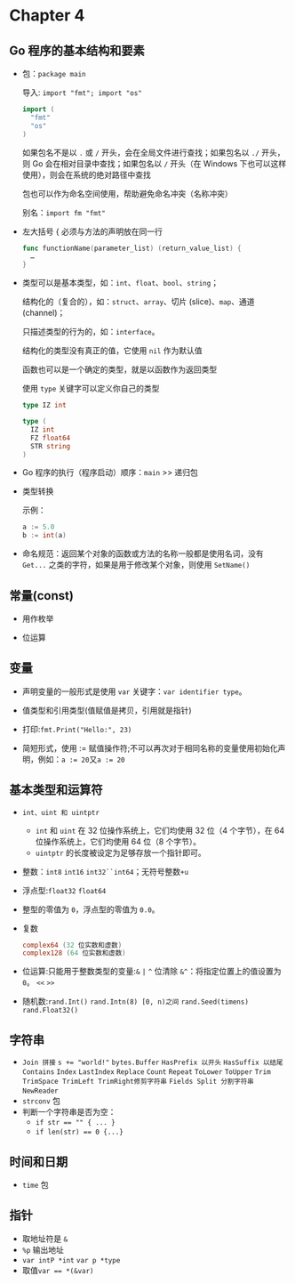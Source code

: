# Chapter 4

## Go 程序的基本结构和要素

- 包：`package main`

  导入: `import "fmt"; import "os"`

  ```go
  import (
    "fmt"
    "os"
  )
  ```
  
  如果包名不是以 `.` 或 `/` 开头，会在全局文件进行查找；如果包名以 `./` 开头，则 Go 会在相对目录中查找；如果包名以 `/` 开头（在 Windows 下也可以这样使用），则会在系统的绝对路径中查找

  包也可以作为命名空间使用，帮助避免命名冲突（名称冲突）

  别名：`import fm "fmt"`

- 左大括号 { 必须与方法的声明放在同一行

  ```go
  func functionName(parameter_list) (return_value_list) {
    …
  }
  ```

- 类型可以是基本类型，如：`int`、`float`、`bool`、`string`；

  结构化的（复合的），如：`struct`、`array`、切片 (slice)、`map`、通道 (channel)；

  只描述类型的行为的，如：`interface`。

  结构化的类型没有真正的值，它使用 `nil` 作为默认值

  函数也可以是一个确定的类型，就是以函数作为返回类型

  使用 `type` 关键字可以定义你自己的类型

  ```go
  type IZ int
  ```

  ```go
  type (
    IZ int
    FZ float64
    STR string
  )
  ```

- Go 程序的执行（程序启动）顺序：`main` >> 递归包

- 类型转换

  示例：

  ```go
  a := 5.0
  b := int(a)
  ```

- 命名规范：返回某个对象的函数或方法的名称一般都是使用名词，没有 `Get...` 之类的字符，如果是用于修改某个对象，则使用 `SetName()`

## 常量(const)

- 用作枚举

- 位运算

## 变量

- 声明变量的一般形式是使用 `var` 关键字：`var identifier type`。

- 值类型和引用类型(值赋值是拷贝，引用就是指针)

- 打印:`fmt.Print("Hello:", 23)`

- 简短形式，使用 := 赋值操作符;不可以再次对于相同名称的变量使用初始化声明，例如：`a := 20`又`a := 20`

## 基本类型和运算符

- `int、uint 和 uintptr`
  - `int` 和 `uint` 在 32 位操作系统上，它们均使用 32 位（4 个字节），在 64 位操作系统上，它们均使用 64 位（8 个字节）。
  - `uintptr` 的长度被设定为足够存放一个指针即可。
- 整数：`int8` `int16` `int32``int64`；无符号整数`+u`
- 浮点型:`float32` `float64`
- 整型的零值为 `0`，浮点型的零值为 `0.0`。
- 复数

    ```go
    complex64 (32 位实数和虚数)
    complex128 (64 位实数和虚数)
    ```

- 位运算:只能用于整数类型的变量:`&` `|` `^` 位清除 `&^`：将指定位置上的值设置为 `0`。 `<<` `>>`
- 随机数:`rand.Int()` `rand.Intn(8) [0, n)之间` `rand.Seed(timens)` `rand.Float32()`

## 字符串

- `Join 拼接` `s += "world!"` `bytes.Buffer` `HasPrefix 以开头` `HasSuffix 以结尾` `Contains` `Index` `LastIndex` `Replace` `Count` `Repeat` `ToLower` `ToUpper` `Trim TrimSpace TrimLeft TrimRight修剪字符串` `Fields Split 分割字符串` `NewReader`
- `strconv` 包
- 判断一个字符串是否为空：
  - `if str == "" { ... }`
  - `if len(str) == 0 {...}`

## 时间和日期

- `time` 包

## 指针

- 取地址符是 `&`
- `%p` 输出地址
- `var intP *int` `var p *type`
- 取值`var == *(&var)`